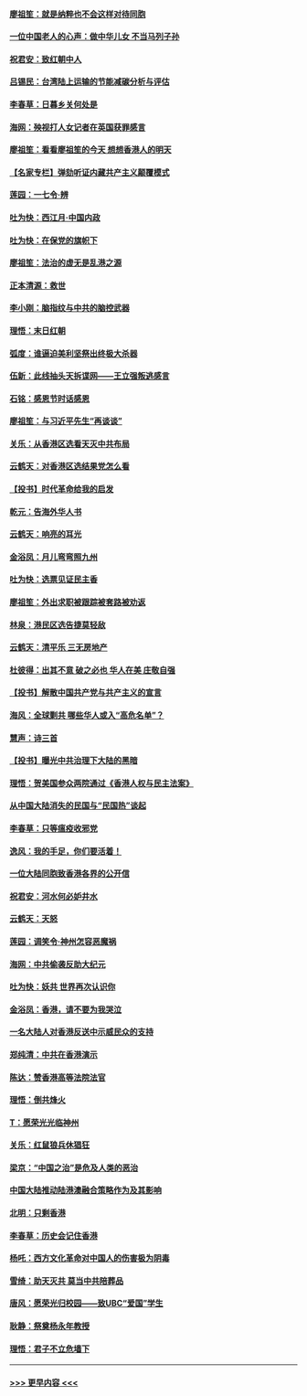 #### [廖祖笙：就是纳粹也不会这样对待同胞](../pages/nsc993/n11697658.md?t=12041131) 
#### [一位中国老人的心声：做中华儿女 不当马列子孙](../pages/nsc993/n11697525.md?t=12041131) 
#### [祝君安：致红朝中人](../pages/nsc993/n11697518.md?t=12041131) 
#### [吕锡民：台湾陆上运输的节能减碳分析与评估](../pages/nsc993/n11694983.md?t=12041131) 
#### [李春草：日暮乡关何处是](../pages/nsc993/n11694805.md?t=12041131) 
#### [海网：殃视打人女记者在英国获罪感言](../pages/nsc993/n11693832.md?t=12041131) 
#### [廖祖笙：看看廖祖笙的今天 想想香港人的明天](../pages/nsc993/n11693707.md?t=12041131) 
#### [【名家专栏】弹劾听证内藏共产主义颠覆模式](../pages/nsc993/n11693563.md?t=12041131) 
#### [莲园：一七令‧辨](../pages/nsc993/n11692558.md?t=12041131) 
#### [吐为快：西江月·中国内政](../pages/nsc993/n11692071.md?t=12041131) 
#### [吐为快：在保党的旗帜下](../pages/nsc993/n11691188.md?t=12041131) 
#### [廖祖笙：法治的虚无是乱港之源](../pages/nsc993/n11690605.md?t=12041131) 
#### [正本清源：救世](../pages/nsc993/n11689134.md?t=12041131) 
#### [李小刚：脑指纹与中共的脑控武器](../pages/nsc993/n11688900.md?t=12041131) 
#### [理悟：末日红朝](../pages/nsc993/n11688829.md?t=12041131) 
#### [弧度：谁逼迫美利坚祭出终极大杀器](../pages/nsc993/n11688735.md?t=12041131) 
#### [伍新：此线抽头天拆谍网——王立强叛逃感言](../pages/nsc993/n11687981.md?t=12041131) 
#### [石铭：感恩节时话感恩](../pages/nsc993/n11687568.md?t=12041131) 
#### [廖祖笙：与习近平先生“再谈谈”](../pages/nsc993/n11687005.md?t=12041131) 
#### [关乐：从香港区选看天灭中共布局](../pages/nsc993/n11686647.md?t=12041131) 
#### [云鹤天：对香港区选结果党怎么看](../pages/nsc993/n11686216.md?t=12041131) 
#### [【投书】时代革命给我的启发](../pages/nsc993/n11684287.md?t=12041131) 
#### [乾元：告海外华人书](../pages/nsc993/n11684044.md?t=12041131) 
#### [云鹤天：响亮的耳光](../pages/nsc993/n11684254.md?t=12041131) 
#### [金浴凤：月儿弯弯照九州](../pages/nsc993/n11684231.md?t=12041131) 
#### [吐为快：选票见证民主香](../pages/nsc993/n11684206.md?t=12041131) 
#### [廖祖笙：外出求职被跟踪被套路被劝返](../pages/nsc993/n11683874.md?t=12041131) 
#### [林泉：港民区选告捷莫轻敌](../pages/nsc993/n11683930.md?t=12041131) 
#### [云鹤天：清平乐 三无房地产](../pages/nsc993/n11681521.md?t=12041131) 
#### [杜彼得：出其不意 破之必也 华人在美 庄敬自强](../pages/nsc993/n11679554.md?t=12041131) 
#### [【投书】解散中国共产党与共产主义的宣言](../pages/nsc993/n11679177.md?t=12041131) 
#### [海风：全球剿共 哪些华人或入“高危名单”？](../pages/nsc993/n11678617.md?t=12041131) 
#### [慧声：诗三首](../pages/nsc993/n11678848.md?t=12041131) 
#### [【投书】曝光中共治理下大陆的黑暗](../pages/nsc993/n11678674.md?t=12041131) 
#### [理悟：贺美国参众两院通过《香港人权与民主法案》](../pages/nsc993/n11678104.md?t=12041131) 
#### [从中国大陆消失的民国与“民国热”谈起](../pages/nsc993/n11678075.md?t=12041131) 
#### [李春草：只等瘟疫收邪党](../pages/nsc993/n11677308.md?t=12041131) 
#### [逸风：我的手足，你们要活着！](../pages/nsc993/n11676352.md?t=12041131) 
#### [一位大陆同胞致香港各界的公开信](../pages/nsc993/n11675761.md?t=12041131) 
#### [祝君安：河水何必妒井水](../pages/nsc993/n11675746.md?t=12041131) 
#### [云鹤天：天怒](../pages/nsc993/n11675718.md?t=12041131) 
#### [莲园：调笑令‧神州怎容恶魔祸](../pages/nsc993/n11675648.md?t=12041131) 
#### [海网：中共偷袭反助大纪元](../pages/nsc993/n11673515.md?t=12041131) 
#### [吐为快：妖共 世界再次认识你](../pages/nsc993/n11673506.md?t=12041131) 
#### [金浴凤：香港，请不要为我哭泣](../pages/nsc993/n11673248.md?t=12041131) 
#### [一名大陆人对香港反送中示威民众的支持](../pages/nsc993/n11672615.md?t=12041131) 
#### [郑纯清：中共在香港演示](../pages/nsc993/n11670539.md?t=12041131) 
#### [陈达：赞香港高等法院法官](../pages/nsc993/n11669542.md?t=12041131) 
#### [理悟：倒共烽火](../pages/nsc993/n11668844.md?t=12041131) 
#### [T：愿荣光光临神州](../pages/nsc993/n11668421.md?t=12041131) 
#### [关乐：红鼠狼兵休猖狂](../pages/nsc993/n11668378.md?t=12041131) 
#### [梁京：“中国之治”是危及人类的恶治](../pages/nsc993/n11668328.md?t=12041131) 
#### [中国大陆推动陆港澳融合策略作为及其影响](../pages/nsc993/n11668157.md?t=12041131) 
#### [北明：只剩香港](../pages/nsc993/n11668002.md?t=12041131) 
#### [李春草：历史会记住香港](../pages/nsc993/n11667927.md?t=12041131) 
#### [杨吒：西方文化革命对中国人的伤害极为阴毒](../pages/nsc993/n11664521.md?t=12041131) 
#### [雪绮：助天灭共 莫当中共陪葬品](../pages/nsc993/n11662650.md?t=12041131) 
#### [唐风：愿荣光归校园——致UBC“爱国”学生](../pages/nsc993/n11662194.md?t=12041131) 
#### [耿静：祭奠杨永年教授](../pages/nsc993/n11662514.md?t=12041131) 
#### [理悟：君子不立危墙下](../pages/nsc993/n11662172.md?t=12041131) 

----
#### [ >>> 更早内容 <<< ](../indexes/nsc993-earlier.md)
